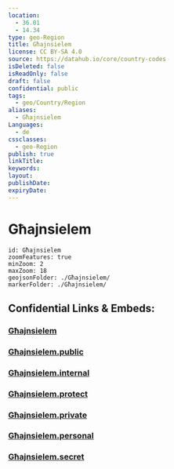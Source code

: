 ```yaml
---
location:
  - 36.01
  - 14.34
type: geo-Region
title: Għajnsielem
license: CC BY-SA 4.0
source: https://datahub.io/core/country-codes
isDeleted: false
isReadOnly: false
draft: false
confidential: public
tags:
  - geo/Country/Region
aliases:
  - Għajnsielem
Languages:
  - de
cssclasses:
  - geo-Region
publish: true
linkTitle:
keywords:
layout:
publishDate:
expiryDate:
---
```


# Għajnsielem

```leaflet
id: Għajnsielem
zoomFeatures: true 
minZoom: 2 
maxZoom: 18
geojsonFolder: ./Għajnsielem/
markerFolder: ./Għajnsielem/
```


## Confidential Links & Embeds: 

### [Għajnsielem](/_Standards/Earth/Continent/Europe/Europe~South/Malta/Regions~Malta/Għawdex/counties~Għawdex/Għajnsielem.md) 

### [Għajnsielem.public](/_public/Earth/Continent/Europe/Europe~South/Malta/Regions~Malta/Għawdex/counties~Għawdex/Għajnsielem.public.md) 

### [Għajnsielem.internal](/_internal/Earth/Continent/Europe/Europe~South/Malta/Regions~Malta/Għawdex/counties~Għawdex/Għajnsielem.internal.md) 

### [Għajnsielem.protect](/_protect/Earth/Continent/Europe/Europe~South/Malta/Regions~Malta/Għawdex/counties~Għawdex/Għajnsielem.protect.md) 

### [Għajnsielem.private](/_private/Earth/Continent/Europe/Europe~South/Malta/Regions~Malta/Għawdex/counties~Għawdex/Għajnsielem.private.md) 

### [Għajnsielem.personal](/_personal/Earth/Continent/Europe/Europe~South/Malta/Regions~Malta/Għawdex/counties~Għawdex/Għajnsielem.personal.md) 

### [Għajnsielem.secret](/_secret/Earth/Continent/Europe/Europe~South/Malta/Regions~Malta/Għawdex/counties~Għawdex/Għajnsielem.secret.md)

